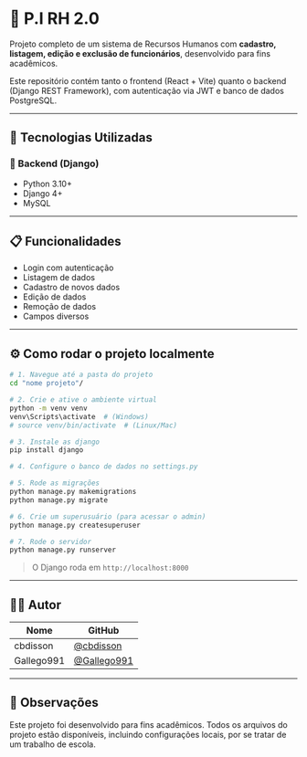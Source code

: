 # 🧾 P.I RH 2.0

Projeto completo de um sistema de Recursos Humanos com **cadastro, listagem, edição e exclusão de funcionários**, desenvolvido para fins acadêmicos.

Este repositório contém tanto o frontend (React + Vite) quanto o backend (Django REST Framework), com autenticação via JWT e banco de dados PostgreSQL.

---

## 🚀 Tecnologias Utilizadas

### 🔧 Backend (Django)
- Python 3.10+
- Django 4+
- MySQL


---

## 📋 Funcionalidades

- Login com autenticação
- Listagem de dados
- Cadastro de novos dados
- Edição de dados
- Remoção de dados
- Campos diversos


---

## ⚙️ Como rodar o projeto localmente


```bash
# 1. Navegue até a pasta do projeto
cd "nome projeto"/

# 2. Crie e ative o ambiente virtual
python -m venv venv
venv\Scripts\activate  # (Windows)
# source venv/bin/activate  # (Linux/Mac)

# 3. Instale as django
pip install django

# 4. Configure o banco de dados no settings.py

# 5. Rode as migrações
python manage.py makemigrations
python manage.py migrate

# 6. Crie um superusuário (para acessar o admin)
python manage.py createsuperuser

# 7. Rode o servidor
python manage.py runserver
```


> O Django roda em `http://localhost:8000`

---


## 👨‍💻 Autor

| Nome       | GitHub                          |
|------------|----------------------------------|
| cbdisson   | [@cbdisson](https://github.com/cbdisson) |
| Gallego991 | [@Gallego991](https://github.com/Gallego991)                                   |


---

## 📝 Observações

Este projeto foi desenvolvido para fins acadêmicos. Todos os arquivos do projeto estão disponíveis, incluindo configurações locais, por se tratar de um trabalho de escola.